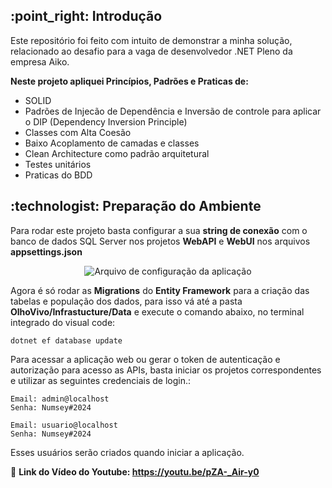 
<h2>:point_right: Introdução</h2>

Este repositório foi feito com intuito de demonstrar a minha solução, relacionado ao desafio para a vaga de desenvolvedor .NET Pleno da empresa Aiko.

<b>Neste projeto apliquei Princípios, Padrões e Praticas de:</b>

* SOLID
* Padrões de Injecão de Dependência e Inversão de controle para aplicar o DIP (Dependency Inversion Principle)
* Classes com Alta Coesão
* Baixo Acoplamento de camadas e classes
* Clean Architecture como padrão arquitetural
* Testes unitários 
* Praticas do BDD 

<h2>:technologist: Preparação do Ambiente</h2>

Para rodar este projeto basta configurar a sua <b>string de conexão</b> com o banco de dados SQL Server nos projetos <b>WebAPI</b> e <b>WebUI</b> nos arquivos <b>appsettings.json</b>

<div align="center">
  <img src="https://github.com/Willian-Brito/teste-desenvolvedor-net/blob/teste/willian-brito/OlhoVivo/Presentation/WebUI/wwwroot/img/config%201.png" alt="Arquivo de configuração da aplicação" />
</div>

Agora é só rodar as <b>Migrations</b> do <b>Entity Framework</b> para a criação das tabelas e população dos dados, para isso vá até a pasta  <b>OlhoVivo/Infrastucture/Data</b> e execute o comando abaixo, no terminal integrado do visual code:

    dotnet ef database update

Para acessar a aplicação web ou gerar o token de autenticação e autorização para acesso as APIs, basta iniciar os projetos correspondentes e utilizar as seguintes credenciais de login.: 

    Email: admin@localhost
    Senha: Numsey#2024

    Email: usuario@localhost
    Senha: Numsey#2024

Esses usuários serão criados quando iniciar a aplicação.


:movie_camera: <b>Link do Vídeo do Youtube: https://youtu.be/pZA-_Air-y0</b>
